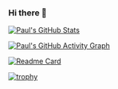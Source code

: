 ### Hi there 👋

<!--
**s1l0uk/s1l0uk** is a ✨ _special_ ✨ repository because its `README.md` (this file) appears on your GitHub profile.

Here are some ideas to get you started:

- 🔭 I’m currently working on ...
- 🌱 I’m currently learning ...
- 👯 I’m looking to collaborate on ...
- 🤔 I’m looking for help with ...
- 💬 Ask me about ...
- 📫 How to reach me: ...
- 😄 Pronouns: ...
- ⚡ Fun fact: ...
-->

<!--START_SECTION:activity-->
<!--END_SECTION:activity-->

<!--START_SECTION:gists-->
<!--END_SECTION:gists-->

[![Paul's GitHub Stats](https://github-readme-stats.vercel.app/api?username=s1l0uk&show_icons=true&theme=radical)](https://github.com/anuraghazra/github-readme-stats)

[![Paul's GitHub Activity Graph](https://github-readme-activity-graph.cyclic.app/graph?username=s1l0uk&theme=github)](https://github.com/ashutosh00710/github-readme-activity-graph)

[![Readme Card](https://github-readme-stats.vercel.app/api/pin/?username=s1l0uk&repo=s1l0uk)](https://github.com/s1l0uk/s1l0uk)

[![trophy](https://github-profile-trophy.vercel.app/?username=s1l0uk&theme=onedark)](https://github.com/s1l0uk/YAFCT)

